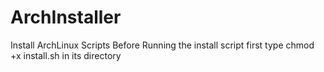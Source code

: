 # ArchInstaller
Install ArchLinux Scripts
Before Running the install script first type chmod +x install.sh in its directory
